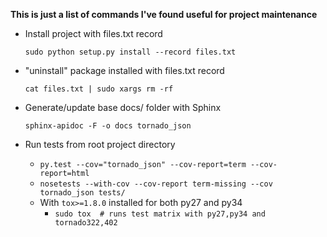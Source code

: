 **This is just a list of commands I've found useful for project maintenance**


* Install project with files.txt record

    ```sudo python setup.py install --record files.txt```

* "uninstall" package installed with files.txt record

    ```cat files.txt | sudo xargs rm -rf```

* Generate/update base docs/ folder with Sphinx

    ```sphinx-apidoc -F -o docs tornado_json```

* Run tests from root project directory

    * `py.test --cov="tornado_json" --cov-report=term --cov-report=html`
    * `nosetests --with-cov --cov-report term-missing --cov tornado_json tests/`
    * With `tox>=1.8.0` installed for both py27 and py34
        * `sudo tox  # runs test matrix with py27,py34 and tornado322,402`
